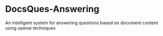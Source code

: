 # DocsQues-Answering
An intelligent system for answering questions based on document content using openai techniques
